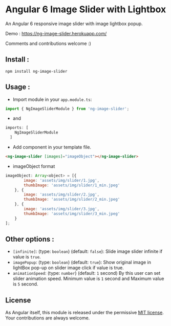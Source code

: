 # Angular 6 Image Slider with Lightbox

An Angular 6 responsive image slider with image lightbox popup.

Demo : https://ng-image-slider.herokuapp.com/

Comments and contributions welcome :)

## Install :
`npm install ng-image-slider`

## Usage :
 - Import module in your `app.module.ts`:
```js
import { NgImageSliderModule } from 'ng-image-slider';
```
 - and 
```js
imports: [
    NgImageSliderModule
  ]
```

 - Add component in your template file.
```html
<ng-image-slider [images]="imageObject"></ng-image-slider>
```

 - imageObject format
```js
imageObject: Array<object> = [{
        image: 'assets/img/slider/1.jpg',
        thumbImage: 'assets/img/slider/1_min.jpeg'
    }, {
        image: 'assets/img/slider/2.jpg',
        thumbImage: 'assets/img/slider/2_min.jpeg'
    }, {
        image: 'assets/img/slider/3.jpg',
        thumbImage: 'assets/img/slider/3_min.jpeg'
    }
];
```

## Other options :
 - `[infinite]`: (type: `boolean`) (default: `false`): Slide image slider infinite if value is `true`.
 - `imagePopup`: (type: `boolean`) (default: `true`): Show original image in lightBox pop-up on slider image click if value is true.
 - `animationSpeed`: (type: `number`) (default: `1` second) By this user can set slider animation speed. Minimum value is `1` second and Maximum value is `5` second.

## License
As Angular itself, this module is released under the permissive [MIT license](http://revolunet.mit-license.org). Your contributions are always welcome.
